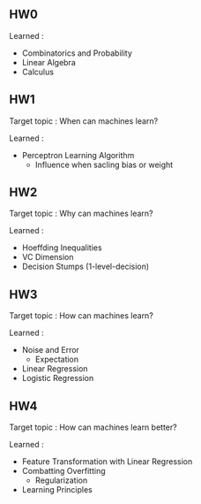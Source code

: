 ## HW0
Learned : 
* Combinatorics and Probability 
* Linear Algebra 
* Calculus

## HW1
Target topic : When can machines learn?

Learned : 
* Perceptron Learning Algorithm
    * Influence when sacling bias or weight

## HW2
Target topic : Why can machines learn? 

Learned : 
* Hoeffding Inequalities
* VC Dimension
* Decision Stumps (1-level-decision)

## HW3
Target topic : How can machines learn? 

Learned : 
* Noise and Error
    * Expectation
* Linear Regression
* Logistic Regression

## HW4
Target topic : How can machines learn better?

Learned : 
* Feature Transformation with Linear Regression
* Combatting Overfitting
    * Regularization
* Learning Principles